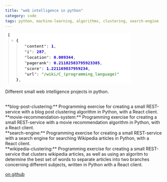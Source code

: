 ```yaml
---
title: "web intelligence in python"
category: code
tags: python, machine-learning, algorithms, clustering, search-engine
---
```


[![alt code snippet][ref-image]][github-link]

Different small web intelligence projects in python.

<br />
**blog-post-clustering:** Programming exercise for creating a small REST-service with a blog post clustering algorithm in Python, with a React client.

<br />
**movie-recommendation-system:** Programming exercise for creating a small REST-service with a movie recommendation algorithm in Python, with a React client.

<br />
**search-engine:** Programming exercise for creating a small REST-service with a search engine for searching Wikipedia articles in Python, with a React client.

<br />
**wikipedia-clustering:** Programming exercise for creating a small REST-service that clusters wikipedia articles, as well as using an algoritm to determine the best set of words to separate articles into two branches concerning different subjects, written in Python with a React client.
 
[on github][github-link]

[github-link]: https://github.com/theuggla/web-intelligence-python-at
[ref-image]: ../assets/projects/images/python.png